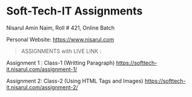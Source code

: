 # Soft-Tech-IT Assignments

Nisarul Amin Naim, Roll # 421, Online Batch

Personal Website: https://www.nisarul.com

> ASSIGNMENTS with LIVE LINK :

Assignment 1 : Class-1 (Writting Paragraph)
https://softtech-it.nisarul.com/assignment-1/

Assignment 2: Class-2 (Using HTML Tags and Images)
https://softtech-it.nisarul.com/assignment-2/
